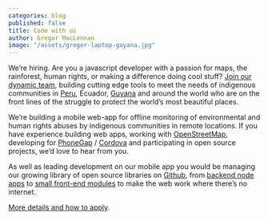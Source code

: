 ```yaml
---
categories: blog
published: false
title: Code with us
author: Gregor MacLennan
image: "/assets/gregor-laptop-guyana.jpg"
---
```


We’re hiring. Are you a javascript developer with a passion for maps, the rainforest, human rights, or making a difference doing cool stuff? [Join our dynamic team](/jobs/javascript-developer), building cutting edge tools to meet the needs of indigenous communities in [Peru](http://www.digital-democracy.org/blog/update-on-remote-access/), Ecuador, [Guyana](http://www.digital-democracy.org/ourwork/guyana/) and around the world who are on the front lines of the struggle to protect the world’s most beautiful places.

We’re building a mobile web-app for offline monitoring of environmental and human rights abuses by indigenous communities in remote locations. If you have experience building web apps, working with [OpenStreetMap](http://openstreetmap.org/), developing for [PhoneGap](http://phonegap.com/) / [Cordova](http://cordova.apache.org/) and participating in open source projects, we’d love to hear from you.

As well as leading development on our mobile app you would be managing our growing library of open source libraries on [Github](https://github.com/digidem/), from [backend node apps](https://github.com/digidem/simple-odk) to [small front-end modules](https://github.com/digidem/xhr-offline) to make the web work where there’s no internet.

[More details and how to apply](/jobs/javascript-developer).

